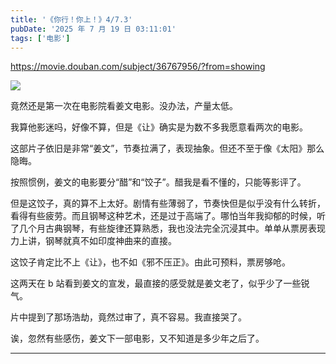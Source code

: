 ```yaml
---
title: '《你行！你上！》4/7.3'
pubDate: '2025 年 7 月 19 日 03:11:01'
tags: ['电影']
---
```



https://movie.douban.com/subject/36767956/?from=showing

![](https://md.p1gd0g.cc/img9.doubanio.com/view/photo/s_ratio_poster/public/p2923264266.webp)

竟然还是第一次在电影院看姜文电影。没办法，产量太低。

我算他影迷吗，好像不算，但是《让》确实是为数不多我愿意看两次的电影。

这部片子依旧是非常“姜文”，节奏拉满了，表现抽象。但还不至于像《太阳》那么隐晦。

按照惯例，姜文的电影要分“醋”和“饺子”。醋我是看不懂的，只能等影评了。

但是这饺子，真的算不上太好。剧情有些薄弱了，节奏快但是似乎没有什么转折，看得有些疲劳。而且钢琴这种艺术，还是过于高端了。哪怕当年我抑郁的时候，听了几个月古典钢琴，有些旋律还算熟悉，我也没法完全沉浸其中。单单从票房表现力上讲，钢琴就真不如印度神曲来的直接。

这饺子肯定比不上《让》，也不如《邪不压正》。由此可预料，票房够呛。

这两天在 b 站看到姜文的宣发，最直接的感受就是姜文老了，似乎少了一些锐气。

片中提到了那场浩劫，竟然过审了，真不容易。我直接哭了。

诶，忽然有些感伤，姜文下一部电影，又不知道是多少年之后了。

---


